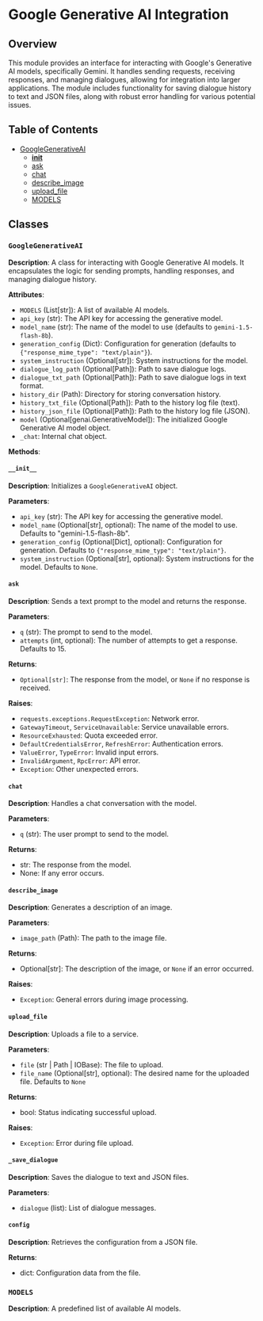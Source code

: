 # Google Generative AI Integration

## Overview

This module provides an interface for interacting with Google's Generative AI models, specifically Gemini.  It handles sending requests, receiving responses, and managing dialogues, allowing for integration into larger applications.  The module includes functionality for saving dialogue history to text and JSON files, along with robust error handling for various potential issues.


## Table of Contents

* [GoogleGenerativeAI](#googlegenerativeai)
    * [__init__](#__init__)
    * [ask](#ask)
    * [chat](#chat)
    * [describe_image](#describe_image)
    * [upload_file](#upload_file)
    * [MODELS](#models)


## Classes

### `GoogleGenerativeAI`

**Description**:  A class for interacting with Google Generative AI models.  It encapsulates the logic for sending prompts, handling responses, and managing dialogue history.

**Attributes**:
- `MODELS` (List[str]): A list of available AI models.
- `api_key` (str): The API key for accessing the generative model.
- `model_name` (str): The name of the model to use (defaults to `gemini-1.5-flash-8b`).
- `generation_config` (Dict): Configuration for generation (defaults to `{"response_mime_type": "text/plain"}`).
- `system_instruction` (Optional[str]): System instructions for the model.
- `dialogue_log_path` (Optional[Path]): Path to save dialogue logs.
- `dialogue_txt_path` (Optional[Path]): Path to save dialogue logs in text format.
- `history_dir` (Path): Directory for storing conversation history.
- `history_txt_file` (Optional[Path]): Path to the history log file (text).
- `history_json_file` (Optional[Path]): Path to the history log file (JSON).
- `model` (Optional[genai.GenerativeModel]): The initialized Google Generative AI model object.
- `_chat`:  Internal chat object.


**Methods**:

#### `__init__`

**Description**: Initializes a `GoogleGenerativeAI` object.

**Parameters**:
- `api_key` (str): The API key for accessing the generative model.
- `model_name` (Optional[str], optional): The name of the model to use. Defaults to "gemini-1.5-flash-8b".
- `generation_config` (Optional[Dict], optional): Configuration for generation. Defaults to `{"response_mime_type": "text/plain"}`.
- `system_instruction` (Optional[str], optional): System instructions for the model. Defaults to `None`.


#### `ask`

**Description**: Sends a text prompt to the model and returns the response.

**Parameters**:
- `q` (str): The prompt to send to the model.
- `attempts` (int, optional): The number of attempts to get a response. Defaults to 15.

**Returns**:
- `Optional[str]`: The response from the model, or `None` if no response is received.

**Raises**:
- `requests.exceptions.RequestException`: Network error.
- `GatewayTimeout`, `ServiceUnavailable`: Service unavailable errors.
- `ResourceExhausted`: Quota exceeded error.
- `DefaultCredentialsError`, `RefreshError`: Authentication errors.
- `ValueError`, `TypeError`: Invalid input errors.
- `InvalidArgument`, `RpcError`: API error.
- `Exception`:  Other unexpected errors.



#### `chat`

**Description**:  Handles a chat conversation with the model.

**Parameters**:
- `q` (str): The user prompt to send to the model.

**Returns**:
- str: The response from the model.
- None: If any error occurs.


#### `describe_image`

**Description**: Generates a description of an image.

**Parameters**:
- `image_path` (Path): The path to the image file.

**Returns**:
- Optional[str]: The description of the image, or `None` if an error occurred.


**Raises**:
- `Exception`:  General errors during image processing.


#### `upload_file`

**Description**: Uploads a file to a service.

**Parameters**:
- `file` (str | Path | IOBase): The file to upload.
- `file_name` (Optional[str], optional): The desired name for the uploaded file. Defaults to `None`


**Returns**:
- bool: Status indicating successful upload.


**Raises**:
- `Exception`: Error during file upload.


#### `_save_dialogue`

**Description**: Saves the dialogue to text and JSON files.

**Parameters**:
- `dialogue` (list): List of dialogue messages.


#### `config`

**Description**: Retrieves the configuration from a JSON file.

**Returns**:
- dict: Configuration data from the file.



### `MODELS`

**Description**: A predefined list of available AI models.

```